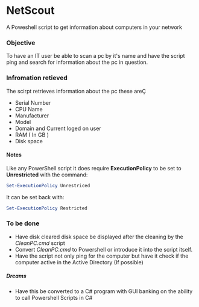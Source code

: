 # NetScout
A Poweshell script to get information about computers in your network

### Objective
To have an IT user be able to scan a pc by it's name and have the script ping and search for information about the pc in question.

### Infromation retieved
The scirpt retrieves information about the pc these areÇ
* Serial Number
* CPU Name
* Manufacturer
* Model
* Domain and Current loged on user
* RAM ( In GB )
* Disk space

#### Notes
Like any PowerShell script it does require **ExecutionPolicy** to be set to **Unrestricted** with the command:
```powershell
Set-ExecutionPolicy Unrestriced
```
It can be set back with:
```powershell
Set-ExecutionPolicy Restricted
```

### To be done
* Have disk cleared disk space be displayed after the cleaning by the _CleanPC.cmd_ script
* Convert _CleanPC.cmd_ to Powershell or introduce it into the script itself.
* Have the script not only ping for the computer but have it check if the computer active in the Active Directory (If possible)

##### Dreams
* Have this be converted to a C# program with GUI banking on the ability to call Powershell Scripts in C#
